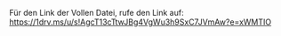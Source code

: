 Für den Link der Vollen Datei, rufe den Link auf: 
https://1drv.ms/u/s!AgcT13cTtwJBg4VgWu3h9SxC7JVmAw?e=xWMTIO
